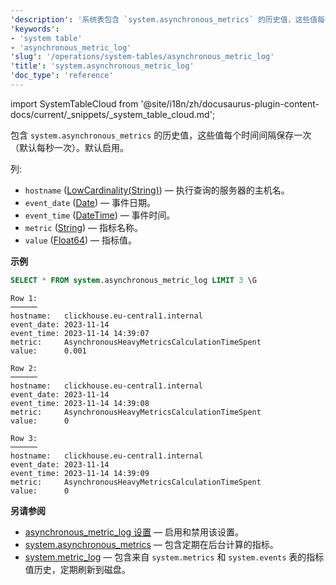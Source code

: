 ```yaml
---
'description': '系统表包含 `system.asynchronous_metrics` 的历史值，这些值每个时间间隔（默认一秒钟）保存一次'
'keywords':
- 'system table'
- 'asynchronous_metric_log'
'slug': '/operations/system-tables/asynchronous_metric_log'
'title': 'system.asynchronous_metric_log'
'doc_type': 'reference'
---
```


import SystemTableCloud from '@site/i18n/zh/docusaurus-plugin-content-docs/current/_snippets/_system_table_cloud.md';

<SystemTableCloud/>

包含 `system.asynchronous_metrics` 的历史值，这些值每个时间间隔保存一次（默认每秒一次）。默认启用。

列:

- `hostname` ([LowCardinality(String)](../../sql-reference/data-types/string.md)) — 执行查询的服务器的主机名。
- `event_date` ([Date](../../sql-reference/data-types/date.md)) — 事件日期。
- `event_time` ([DateTime](../../sql-reference/data-types/datetime.md)) — 事件时间。
- `metric` ([String](../../sql-reference/data-types/string.md)) — 指标名称。
- `value` ([Float64](../../sql-reference/data-types/float.md)) — 指标值。

**示例**

```sql
SELECT * FROM system.asynchronous_metric_log LIMIT 3 \G
```

```text
Row 1:
──────
hostname:   clickhouse.eu-central1.internal
event_date: 2023-11-14
event_time: 2023-11-14 14:39:07
metric:     AsynchronousHeavyMetricsCalculationTimeSpent
value:      0.001

Row 2:
──────
hostname:   clickhouse.eu-central1.internal
event_date: 2023-11-14
event_time: 2023-11-14 14:39:08
metric:     AsynchronousHeavyMetricsCalculationTimeSpent
value:      0

Row 3:
──────
hostname:   clickhouse.eu-central1.internal
event_date: 2023-11-14
event_time: 2023-11-14 14:39:09
metric:     AsynchronousHeavyMetricsCalculationTimeSpent
value:      0
```

**另请参阅**

- [asynchronous_metric_log 设置](../../operations/server-configuration-parameters/settings.md#asynchronous_metric_log) — 启用和禁用该设置。
- [system.asynchronous_metrics](../system-tables/asynchronous_metrics.md) — 包含定期在后台计算的指标。
- [system.metric_log](../system-tables/metric_log.md) — 包含来自 `system.metrics` 和 `system.events` 表的指标值历史，定期刷新到磁盘。
